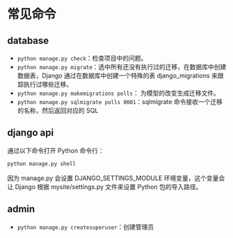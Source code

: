 # 常见命令

## database

- `python manage.py check`：检查项目中的问题。
- `python manage.py migrate`：选中所有还没有执行过的迁移，在数据库中创建数据表，Django 通过在数据库中创建一个特殊的表 django_migrations 来跟踪执行过哪些迁移。
- `python manage.py makemigrations polls`： 为模型的改变生成迁移文件。
- `python manage.py sqlmigrate polls 0001`：sqlmigrate 命令接收一个迁移的名称，然后返回对应的 SQL

## django api

通过以下命令打开 Python 命令行：

```sh
python manage.py shell
```

因为 manage.py 会设置 DJANGO_SETTINGS_MODULE 环境变量，这个变量会让 Django 根据 mysite/settings.py 文件来设置 Python 包的导入路径。

## admin

- `python manage.py createsuperuser`：创建管理员